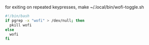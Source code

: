 for exiting on repeated keypresses, make ~/.local/bin/wofi-toggle.sh 

```bash
#!/bin/bash
if pgrep -x "wofi" > /dev/null; then
  pkill wofi
else
  wofi
fi
